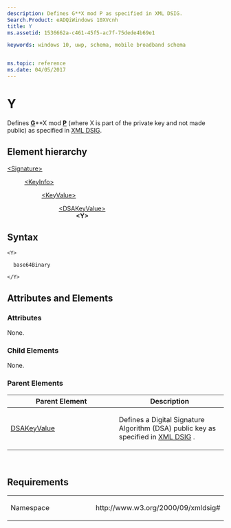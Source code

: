 ```yaml
---
description: Defines G**X mod P as specified in XML DSIG.
Search.Product: eADQiWindows 10XVcnh
title: Y
ms.assetid: 1536662a-c461-45f5-ac7f-75dede4b69e1

keywords: windows 10, uwp, schema, mobile broadband schema


ms.topic: reference
ms.date: 04/05/2017
---
```


# Y


Defines [**G**](element-g.md)\*\*X mod [**P**](element-p.md) (where X is part of the private key and not made public) as specified in [XML DSIG](https://www.w3.org/TR/xmldsig-core/).

## Element hierarchy

<dl>
<dt><a href="element-signature.md">&lt;Signature&gt;</a></dt>
<dd>
<dl>
<dt><a href="element-keyinfo.md">&lt;KeyInfo&gt;</a></dt>
<dd>
<dl>
<dt><a href="element-keyvalue.md">&lt;KeyValue&gt;</a></dt>
<dd>
<dl>
<dt><a href="element-dsakeyvalue.md">&lt;DSAKeyValue&gt;</a></dt>
<dd><b>&lt;Y&gt;</b></dd>
</dl>
</dd>
</dl>
</dd>
</dl>
</dd>
</dl>

## Syntax

``` syntax
<Y>

  base64Binary

</Y>
```

## Attributes and Elements


### Attributes

None.

### Child Elements

None.

### Parent Elements

<table>
<colgroup>
<col width="50%" />
<col width="50%" />
</colgroup>
<thead>
<tr class="header">
<th>Parent Element</th>
<th>Description</th>
</tr>
</thead>
<tbody>
<tr class="odd">
<td><a href="element-dsakeyvalue.md">DSAKeyValue</a> </td>
<td><p>Defines a Digital Signature Algorithm (DSA) public key as specified in <a href="https://www.w3.org/TR/xmldsig-core/">XML DSIG</a> .</p></td>
</tr>
</tbody>
</table>

 

## Requirements

<table>
<colgroup>
<col width="50%" />
<col width="50%" />
</colgroup>
<tbody>
<tr class="odd">
<td><p>Namespace</p></td>
<td><p>http://www.w3.org/2000/09/xmldsig#</p></td>
</tr>
</tbody>
</table>

 

 



